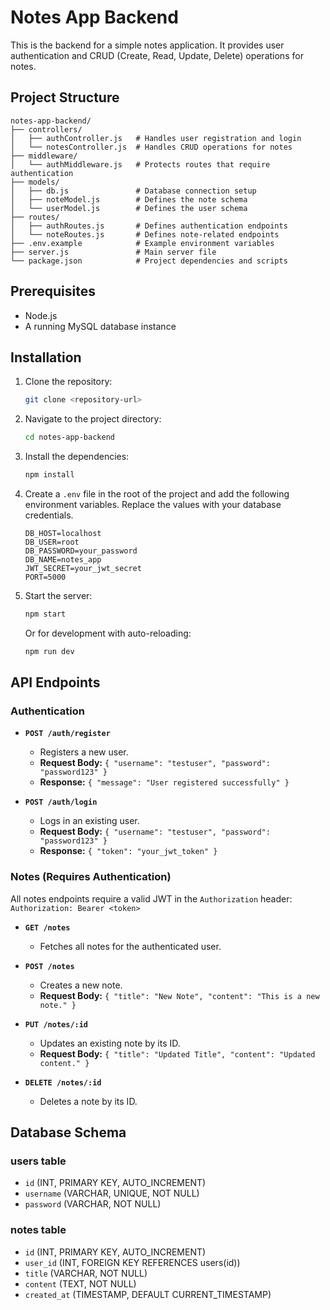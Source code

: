 # Notes App Backend

This is the backend for a simple notes application. It provides user authentication and CRUD (Create, Read, Update, Delete) operations for notes.

## Project Structure

```
notes-app-backend/
├── controllers/
│   ├── authController.js   # Handles user registration and login
│   └── notesController.js  # Handles CRUD operations for notes
├── middleware/
│   └── authMiddleware.js   # Protects routes that require authentication
├── models/
│   ├── db.js               # Database connection setup
│   ├── noteModel.js        # Defines the note schema
│   └── userModel.js        # Defines the user schema
├── routes/
│   ├── authRoutes.js       # Defines authentication endpoints
│   └── noteRoutes.js       # Defines note-related endpoints
├── .env.example            # Example environment variables
├── server.js               # Main server file
└── package.json            # Project dependencies and scripts
```

## Prerequisites

- Node.js
- A running MySQL database instance

## Installation

1.  Clone the repository:
    ```bash
    git clone <repository-url>
    ```
2.  Navigate to the project directory:
    ```bash
    cd notes-app-backend
    ```
3.  Install the dependencies:
    ```bash
    npm install
    ```
4.  Create a `.env` file in the root of the project and add the following environment variables. Replace the values with your database credentials.
    ```
    DB_HOST=localhost
    DB_USER=root
    DB_PASSWORD=your_password
    DB_NAME=notes_app
    JWT_SECRET=your_jwt_secret
    PORT=5000
    ```
5.  Start the server:
    ```bash
    npm start
    ```
    Or for development with auto-reloading:
    ```bash
    npm run dev
    ```

## API Endpoints

### Authentication

-   **`POST /auth/register`**
    -   Registers a new user.
    -   **Request Body:** `{ "username": "testuser", "password": "password123" }`
    -   **Response:** `{ "message": "User registered successfully" }`

-   **`POST /auth/login`**
    -   Logs in an existing user.
    -   **Request Body:** `{ "username": "testuser", "password": "password123" }`
    -   **Response:** `{ "token": "your_jwt_token" }`

### Notes (Requires Authentication)

All notes endpoints require a valid JWT in the `Authorization` header: `Authorization: Bearer <token>`

-   **`GET /notes`**
    -   Fetches all notes for the authenticated user.

-   **`POST /notes`**
    -   Creates a new note.
    -   **Request Body:** `{ "title": "New Note", "content": "This is a new note." }`

-   **`PUT /notes/:id`**
    -   Updates an existing note by its ID.
    -   **Request Body:** `{ "title": "Updated Title", "content": "Updated content." }`

-   **`DELETE /notes/:id`**
    -   Deletes a note by its ID.

## Database Schema

### users table

-   `id` (INT, PRIMARY KEY, AUTO_INCREMENT)
-   `username` (VARCHAR, UNIQUE, NOT NULL)
-   `password` (VARCHAR, NOT NULL)

### notes table

-   `id` (INT, PRIMARY KEY, AUTO_INCREMENT)
-   `user_id` (INT, FOREIGN KEY REFERENCES users(id))
-   `title` (VARCHAR, NOT NULL)
-   `content` (TEXT, NOT NULL)
-   `created_at` (TIMESTAMP, DEFAULT CURRENT_TIMESTAMP) 
